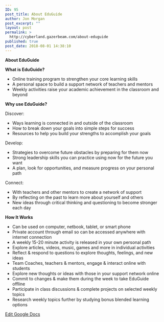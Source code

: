 ```yaml
---
ID: 95
post_title: About EduGuide
author: Jon Morgan
post_excerpt: ""
layout: post
permalink: >
  http://cyberland.gazerbeam.com/about-eduguide
published: true
post_date: 2018-08-01 14:38:10
---
```

<b>About EduGuide</b>

<b>What is EduGuide?</b>
<ul>
 	<li>Online training program to strengthen your core learning skills</li>
 	<li>A personal space to build a support network of teachers and mentors</li>
 	<li>Weekly activities raise your academic achievement in the classroom and beyond</li>
</ul>
<b>Why use EduGuide?</b>

Discover:
<ul>
 	<li>Ways learning is connected in and outside of the classroom</li>
 	<li>How to break down your goals into simple steps for success</li>
 	<li>Resources to help you build your strengths to accomplish your goals</li>
</ul>
Develop:
<ul>
 	<li>Strategies to overcome future obstacles by preparing for them now</li>
 	<li>Strong leadership skills you can practice using now for the future you want</li>
 	<li>A plan, look for opportunities, and measure progress on your personal path</li>
</ul>
Connect:
<ul>
 	<li>With teachers and other mentors to create a network of support</li>
 	<li>By reflecting on the past to learn more about yourself and others</li>
 	<li>New ideas through critical thinking and questioning to become stronger each day</li>
</ul>
<b>How It Works</b>
<ul>
 	<li>Can be used on computer, netbook, tablet, or smart phone</li>
 	<li>Private account through email so can be accessed anywhere with internet connection</li>
 	<li>A weekly 15-20 minute activity is released in your own personal path</li>
 	<li>Explore articles, videos, music, games and more in individual activities</li>
 	<li>Reflect &amp; respond to questions to explore thoughts, feelings, and new ideas</li>
 	<li>Team Coaches, teachers &amp; mentors, engage &amp; interact online with students</li>
 	<li>Explore new thoughts or ideas with those in your support network online</li>
 	<li>Commit to changes &amp; make them during the week to take EduGuide offline</li>
 	<li>Participate in class discussions &amp; complete projects on selected weekly topics</li>
 	<li>Research weekly topics further by studying bonus blended learning options</li>
</ul>
<a href="https://docs.google.com/document/d/1x24R94Sc37fIZwMRNakSmPOYtqcSVv08ykDEmNqjMRg/edit?usp=sharing">Edit Google Docs</a>
